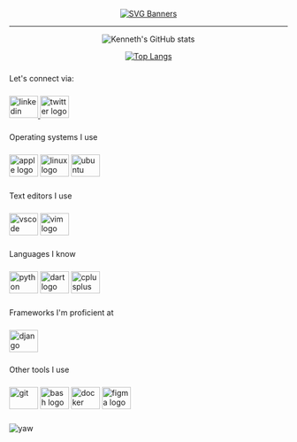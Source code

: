 <div align='center'>

[![SVG Banners](https://svg-banners.vercel.app/api?type=typeWriter&text1=Hi%20👋%20I'm%20Kenneth%20Obeng&width=1000&height=150)](https://github.com/Akshay090/svg-banners)
</div>

---
<div align="center">

![Kenneth's GitHub stats](https://github-readme-stats.vercel.app/api?username=yawok&theme=dark&show_icons=true&count_private=true)

[![Top Langs](https://github-readme-stats.vercel.app/api/top-langs/?username=yawok&layout=compact&theme=dark&count_private=true&show_icons=true)](https://github.com/anuraghazra/github-readme-stats)

</div>

###

<p align="left">Let's connect via:</p>

###

<div align="left">
  <a href="https://www.linkedin.com/in/kenneth-yaw-obeng-3276ba223/" target="_blank">
    <img src="https://raw.githubusercontent.com/maurodesouza/profile-readme-generator/master/src/assets/icons/social/linkedin/default.svg" width="52" height="40" alt="linkedin logo"  />
  </a>
  <a href="https://twitter.com/obengky" target="_blank">
    <img src="https://raw.githubusercontent.com/maurodesouza/profile-readme-generator/master/src/assets/icons/social/twitter/default.svg" width="52" height="40" alt="twitter logo"  />
  </a>
</div>

###

<p align="left">Operating systems I use</p>

###

<div align="left">
  <img src="https://cdn.jsdelivr.net/gh/devicons/devicon/icons/apple/apple-original.svg" height="40" width="52" alt="apple logo"  />
  <img src="https://cdn.jsdelivr.net/gh/devicons/devicon/icons/linux/linux-original.svg" height="40" width="52" alt="linux logo"  />
  <img src="https://cdn.jsdelivr.net/gh/devicons/devicon/icons/ubuntu/ubuntu-plain.svg" height="40" width="52" alt="ubuntu logo"  />
</div>

###

<p align="left">Text editors I use</p>

###

<div align="left">
  <img src="https://cdn.jsdelivr.net/gh/devicons/devicon/icons/vscode/vscode-original.svg" height="40" width="52" alt="vscode logo"  />
  <img src="https://cdn.jsdelivr.net/gh/devicons/devicon/icons/vim/vim-original.svg" height="40" width="52" alt="vim logo"  />
</div>

###

<p align="left">Languages I know</p>

###

<div align="left">
  <img src="https://cdn.jsdelivr.net/gh/devicons/devicon/icons/python/python-original.svg" height="40" width="52" alt="python logo"  />
  <img src="https://cdn.jsdelivr.net/gh/devicons/devicon/icons/dart/dart-original.svg" height="40" width="52" alt="dart logo"  />
  <img src="https://cdn.jsdelivr.net/gh/devicons/devicon/icons/cplusplus/cplusplus-original.svg" height="40" width="52" alt="cplusplus logo"  />
</div>

###

<p align="left">Frameworks I'm proficient at</p>

###

<div align="left">
  <img src="https://cdn.jsdelivr.net/gh/devicons/devicon/icons/django/django-plain.svg" height="40" width="52" alt="django logo"  />
</div>

###

<p align="left">Other tools I use</p>

###

<div align="left">
  <img src="https://www.vectorlogo.zone/logos/git-scm/git-scm-icon.svg" alt="git" width="52" height="40"/> 
  <img src="https://cdn.jsdelivr.net/gh/devicons/devicon/icons/bash/bash-original.svg" height="40" width="52" alt="bash logo"  />
  <img src="https://cdn.jsdelivr.net/gh/devicons/devicon/icons/docker/docker-original.svg" height="40" width="52" alt="docker logo"  />
  <img src="https://cdn.jsdelivr.net/gh/devicons/devicon/icons/figma/figma-original.svg" height="40" width="52" alt="figma logo"  />
</div>

###

<p> <img src="https://komarev.com/ghpvc/?username=yawok&label=Profile%20views&color=0e75b6&style=flat" alt="yaw" /> </p>

###

